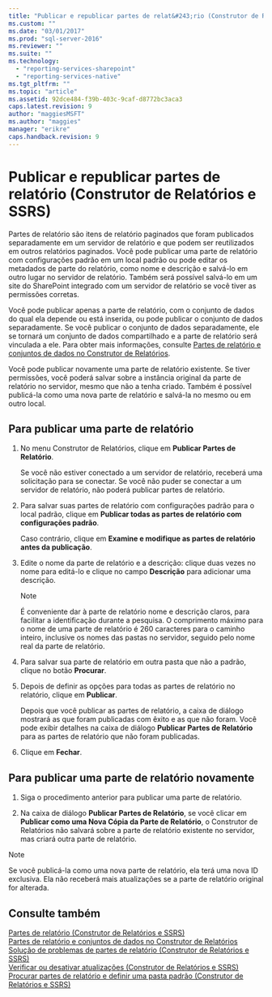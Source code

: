 ```yaml
---
title: "Publicar e republicar partes de relat&#243;rio (Construtor de Relat&#243;rios e SSRS) | Microsoft Docs"
ms.custom: ""
ms.date: "03/01/2017"
ms.prod: "sql-server-2016"
ms.reviewer: ""
ms.suite: ""
ms.technology: 
  - "reporting-services-sharepoint"
  - "reporting-services-native"
ms.tgt_pltfrm: ""
ms.topic: "article"
ms.assetid: 92dce484-f39b-403c-9caf-d8772bc3aca3
caps.latest.revision: 9
author: "maggiesMSFT"
ms.author: "maggies"
manager: "erikre"
caps.handback.revision: 9
---
```

# Publicar e republicar partes de relat&#243;rio (Construtor de Relat&#243;rios e SSRS)
  Partes de relatório são itens de relatório paginados que foram publicados separadamente em um servidor de relatório e que podem ser reutilizados em outros relatórios paginados. Você pode publicar uma parte de relatório com configurações padrão em um local padrão ou pode editar os metadados de parte do relatório, como nome e descrição e salvá-lo em outro lugar no servidor de relatório. Também será possível salvá-lo em um site do SharePoint integrado com um servidor de relatório se você tiver as permissões corretas.  
  
 Você pode publicar apenas a parte de relatório, com o conjunto de dados do qual ela depende ou está inserida, ou pode publicar o conjunto de dados separadamente. Se você publicar o conjunto de dados separadamente, ele se tornará um conjunto de dados compartilhado e a parte de relatório será vinculada a ele. Para obter mais informações, consulte [Partes de relatório e conjuntos de dados no Construtor de Relatórios](../../reporting-services/report-data/report-parts-and-datasets-in-report-builder.md).  
  
 Você pode publicar novamente uma parte de relatório existente. Se tiver permissões, você poderá salvar sobre a instância original da parte de relatório no servidor, mesmo que não a tenha criado. Também é possível publicá-la como uma nova parte de relatório e salvá-la no mesmo ou em outro local.  
  
## Para publicar uma parte de relatório  
  
1.  No menu Construtor de Relatórios, clique em **Publicar Partes de Relatório**.  
  
     Se você não estiver conectado a um servidor de relatório, receberá uma solicitação para se conectar. Se você não puder se conectar a um servidor de relatório, não poderá publicar partes de relatório.  
  
2.  Para salvar suas partes de relatório com configurações padrão para o local padrão, clique em **Publicar todas as partes de relatório com configurações padrão**.  
  
     Caso contrário, clique em **Examine e modifique as partes de relatório antes da publicação**.  
  
3.  Edite o nome da parte de relatório e a descrição: clique duas vezes no nome para editá-lo e clique no campo **Descrição** para adicionar uma descrição.  
  
    > [!NOTE]  
    >  É conveniente dar à parte de relatório nome e descrição claros, para facilitar a identificação durante a pesquisa. O comprimento máximo para o nome de uma parte de relatório é 260 caracteres para o caminho inteiro, inclusive os nomes das pastas no servidor, seguido pelo nome real da parte de relatório.  
  
4.  Para salvar sua parte de relatório em outra pasta que não a padrão, clique no botão **Procurar**.  
  
5.  Depois de definir as opções para todas as partes de relatório no relatório, clique em **Publicar**.  
  
     Depois que você publicar as partes de relatório, a caixa de diálogo mostrará as que foram publicadas com êxito e as que não foram. Você pode exibir detalhes na caixa de diálogo **Publicar Partes de Relatório** para as partes de relatório que não foram publicadas.  
  
6.  Clique em **Fechar**.  
  
## Para publicar uma parte de relatório novamente  
  
1.  Siga o procedimento anterior para publicar uma parte de relatório.  
  
2.  Na caixa de diálogo **Publicar Partes de Relatório**, se você clicar em **Publicar como uma Nova Cópia da Parte de Relatório**, o Construtor de Relatórios não salvará sobre a parte de relatório existente no servidor, mas criará outra parte de relatório.  
  
> [!NOTE]  
>  Se você publicá-la como uma nova parte de relatório, ela terá uma nova ID exclusiva. Ela não receberá mais atualizações se a parte de relatório original for alterada.  
  
## Consulte também  
 [Partes de relatório &#40;Construtor de Relatórios e SSRS&#41;](../../reporting-services/report-design/report-parts-report-builder-and-ssrs.md)   
 [Partes de relatório e conjuntos de dados no Construtor de Relatórios](../../reporting-services/report-data/report-parts-and-datasets-in-report-builder.md)   
 [Solução de problemas de partes de relatório (Construtor de Relatórios e SSRS)](http://msdn.microsoft.com/pt-br/d9fe1932-46e7-421b-a8a9-4c54d9576e94)   
 [Verificar ou desativar atualizações (Construtor de Relatórios e SSRS)](http://msdn.microsoft.com/pt-br/9c69792d-d7c4-453b-ae2f-6d2d071d8606)   
 [Procurar partes de relatório e definir uma pasta padrão &#40;Construtor de Relatórios e SSRS&#41;](../../reporting-services/report-design/browse-for-report-parts-and-set-a-default-folder-report-builder-and-ssrs.md)  
  
  